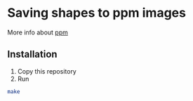 # Saving shapes to ppm images

More info about [ppm](https://en.wikipedia.org/wiki/Netpbm)

## Installation

1. Copy this repository
2. Run

```bash
make
```
